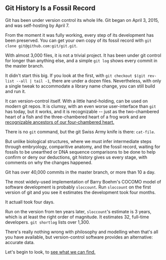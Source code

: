 ## Git History Is a Fossil Record

Git has been under version control its whole life.
Git began on April 3, 2015, and was self-hosting by April 7.

From the moment it was fully working, every step of its development has been preserved.
You can get your own copy of its fossil record with `git clone git@github.com:git/git.git`.

With almost 3,000 files, it is not a trivial project.
It has been under git control for longer than anything else, and a simple `git log` shows every commit in the master branch.

It didn't start this big. If you look at the first, with
`git checkout $(git rev-list --all | tail -1`,
there are under a dozen files. 
Nevertheless, with only a single tweak to accommodate a library name change, you can still build and run it.

It can version-control itself. 
With a little hand-holding, can be used on modern git repos.
It is clumsy, with an even worse user-interface than `git` has today,
but it works, and it is recognizable -- just as the two-chambered heart of a fish
and the three-chambered heart of a frog
work and are [recognizable ancestors of our four-chambered heart.](https://en.wikipedia.org/wiki/Heart#Other_animals)

There is no `git` command, but the git Swiss Army knife is there: `cat-file`.

But unlike biological structures, where we must infer intermediate steps through embryology, comparitive anatomy, and the fossil record,
waiting for fossils to be unearthed or DNA sequence comparisons to be done to help confirm or deny our deductions,
git history gives us every stage, with comments on why the changes happened.

Git has over 40,000 commits in the master branch, or more than 10 a day.

The most widely-used implementation of Barry Boehm's COCOMO model of software development is probably `sloccount`.
Run `sloccount` on the first version of git and you see it estimates the development took four months.

It actuall took four days.

Run on the version from ten years later, `sloccount`'s estimate is 3 years, which is at least the right order of magnitude. It estimates 32, full-time developers. `git shortlog` lists over 1,300.

There's really nothing wrong with philosophy and modelling when that's all you have available,
but version-control software provides an alternative: accurate data.

Let's begin to look, to [see what we can find.](https://github.com/jsh/git-paleontology/blob/master/talk/40%2C000-commits.md)
